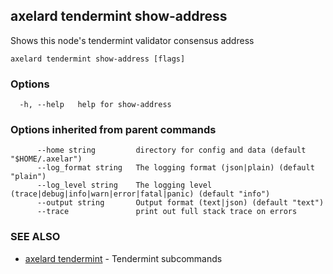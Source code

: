 ## axelard tendermint show-address

Shows this node's tendermint validator consensus address

```
axelard tendermint show-address [flags]
```

### Options

```
  -h, --help   help for show-address
```

### Options inherited from parent commands

```
      --home string         directory for config and data (default "$HOME/.axelar")
      --log_format string   The logging format (json|plain) (default "plain")
      --log_level string    The logging level (trace|debug|info|warn|error|fatal|panic) (default "info")
      --output string       Output format (text|json) (default "text")
      --trace               print out full stack trace on errors
```

### SEE ALSO

- [axelard tendermint](/cli-docs/v0_31_1/axelard_tendermint) - Tendermint subcommands
